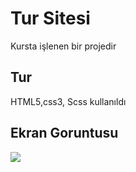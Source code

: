 <h1>Tur Sitesi </h1>

Kursta işlenen bir projedir

<h2>Tur</h2>

HTML5,css3, Scss kullanıldı

<h2>Ekran Goruntusu </h2>

![](screen.gif)

